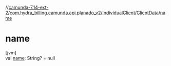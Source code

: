 //[camunda-7.14-ext-2](../../../../index.md)/[com.hydra_billing.camunda.api.planado_v2](../../index.md)/[IndividualClient](../index.md)/[ClientData](index.md)/[name](name.md)

# name

[jvm]\
val [name](name.md): String? = null
